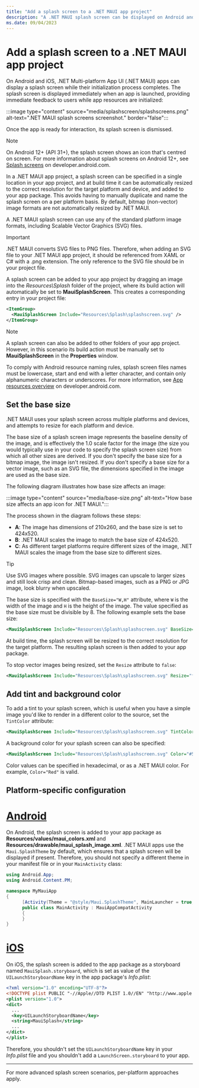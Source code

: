 ```yaml
---
title: "Add a splash screen to a .NET MAUI app project"
description: "A .NET MAUI splash screen can be displayed on Android and iOS when an app is launched, while the app's initialization process completes."
ms.date: 09/04/2023
---
```


# Add a splash screen to a .NET MAUI app project

On Android and iOS, .NET Multi-platform App UI (.NET MAUI) apps can display a splash screen while their initialization process completes. The splash screen is displayed immediately when an app is launched, providing immediate feedback to users while app resources are initialized:

:::image type="content" source="media/splashscreen/splashscreens.png" alt-text=".NET MAUI splash screens screenshot." border="false":::

Once the app is ready for interaction, its splash screen is dismissed.

> [!NOTE]
> On Android 12+ (API 31+), the splash screen shows an icon that's centred on screen. For more information about splash screens on Android 12+, see [Splash screens](https://developer.android.com/develop/ui/views/launch/splash-screen) on developer.android.com.

In a .NET MAUI app project, a splash screen can be specified in a single location in your app project, and at build time it can be automatically resized to the correct resolution for the target platform and device, and added to your app package. This avoids having to manually duplicate and name the splash screen on a per platform basis. By default, bitmap (non-vector) image formats are not automatically resized by .NET MAUI.

A .NET MAUI splash screen can use any of the standard platform image formats, including Scalable Vector Graphics (SVG) files.

> [!IMPORTANT]
> .NET MAUI converts SVG files to PNG files. Therefore, when adding an SVG file to your .NET MAUI app project, it should be referenced from XAML or C# with a .png extension. The only reference to the SVG file should be in your project file.

A splash screen can be added to your app project by dragging an image into the *Resources\Splash* folder of the project, where its build action will automatically be set to **MauiSplashScreen**. This creates a corresponding entry in your project file:

```xml
<ItemGroup>
  <MauiSplashScreen Include="Resources\Splash\splashscreen.svg" />
</ItemGroup>
```

> [!NOTE]
> A splash screen can also be added to other folders of your app project. However, in this scenario its build action must be manually set to **MauiSplashScreen** in the **Properties** window.

To comply with Android resource naming rules, splash screen files names must be lowercase, start and end with a letter character, and contain only alphanumeric characters or underscores. For more information, see [App resources overview](https://developer.android.com/guide/topics/resources/providing-resources) on developer.android.com.

## Set the base size

.NET MAUI uses your splash screen across multiple platforms and devices, and attempts to resize for each platform and device.

The base size of a splash screen image represents the baseline density of the image, and is effectively the 1.0 scale factor for the image (the size you would typically use in your code to specify the splash screen size) from which all other sizes are derived. If you don't specify the base size for a bitmap image, the image isn't resized. If you don't specify a base size for a vector image, such as an SVG file, the dimensions specified in the image are used as the base size.

The following diagram illustrates how base size affects an image:

:::image type="content" source="media/base-size.png" alt-text="How base size affects an app icon for .NET MAUI.":::

The process shown in the diagram follows these steps:

- **A**: The image has dimensions of 210x260, and the base size is set to 424x520.
- **B**: .NET MAUI scales the image to match the base size of 424x520.
- **C**: As different target platforms require different sizes of the image, .NET MAUI scales the image from the base size to different sizes.

> [!TIP]
> Use SVG images where possible. SVG images can upscale to larger sizes and still look crisp and clean. Bitmap-based images, such as a PNG or JPG image, look blurry when upscaled.

The base size is specified with the `BaseSize="W,H"` attribute, where `W` is the width of the image and `H` is the height of the image. The value specified as the base size must be divisible by 8. The following example sets the base size:

```xml
<MauiSplashScreen Include="Resources\Splash\splashscreen.svg" BaseSize="128,128" />
```

At build time, the splash screen will be resized to the correct resolution for the target platform. The resulting splash screen is then added to your app package.

To stop vector images being resized, set the `Resize` attribute to `false`:

```xml
<MauiSplashScreen Include="Resources\Splash\splashscreen.svg" Resize="false" />
```

## Add tint and background color

To add a tint to your splash screen, which is useful when you have a simple image you'd like to render in a different color to the source, set the `TintColor` attribute:

```xml
<MauiSplashScreen Include="Resources\Splash\splashscreen.svg" TintColor="#66B3FF" />
```

A background color for your splash screen can also be specified:

```xml
<MauiSplashScreen Include="Resources\Splash\splashscreen.svg" Color="#512BD4" />
```

<!-- Valid color values are actually derived from the SKColor struct, rather than Microsoft.Maui.Graphics.Colors. This may change. -->
Color values can be specified in hexadecimal, or as a .NET MAUI color. For example, `Color="Red"` is valid.

## Platform-specific configuration

<!-- markdownlint-disable MD025 -->

# [Android](#tab/android)

On Android, the splash screen is added to your app package as **Resources/values/maui_colors.xml** and **Resources/drawable/maui_splash_image.xml**. .NET MAUI apps use the `Maui.SplashTheme` by default, which ensures that a splash screen will be displayed if present. Therefore, you should not specify a different theme in your manifest file or in your `MainActivity` class:

<!-- Todo: P11 templates have implicit usings, so no need to include a using directive for Microsoft.Maui -->
```csharp
using Android.App;
using Android.Content.PM;

namespace MyMauiApp
{
      [Activity(Theme = "@style/Maui.SplashTheme", MainLauncher = true, ConfigurationChanges = ConfigChanges.ScreenSize | ConfigChanges.Orientation | ConfigChanges.UiMode | ConfigChanges.ScreenLayout | ConfigChanges.SmallestScreenSize)]
      public class MainActivity : MauiAppCompatActivity
      {
      }
}
```

# [iOS](#tab/ios)

On iOS, the splash screen is added to the app package as a storyboard named `MauiSplash.storyboard`, which is set as value of the `UILaunchStoryboardName` key in the app package's *Info.plist*:

```xml
<?xml version="1.0" encoding="UTF-8"?>
<!DOCTYPE plist PUBLIC "-//Apple//DTD PLIST 1.0//EN" "http://www.apple.com/DTDs/PropertyList-1.0.dtd">
<plist version="1.0">
<dict>
  ...
  <key>UILaunchStoryboardName</key>
  <string>MauiSplash</string>
  ...
</dict>
</plist>
```

Therefore, you shouldn't set the `UILaunchStoryboardName` key in your *Info.plist* file and you shouldn't add a `LaunchScreen.storyboard` to your app.

---

For more advanced splash screen scenarios, per-platform approaches apply.
